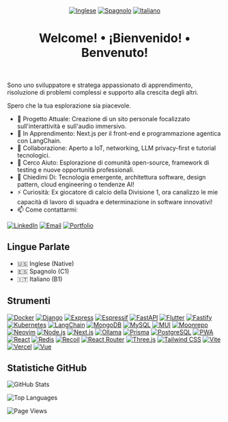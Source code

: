 <div align="center">

[![Inglese](https://img.shields.io/badge/Inglese-green.svg?style=for-the-badge)](README.md)
[![Spagnolo](https://img.shields.io/badge/Spagnolo-grey.svg?style=for-the-badge)](README.es.md)
[![Italiano](https://img.shields.io/badge/Italiano-grey.svg?style=for-the-badge)](README.it.md)

# Welcome! • ¡Bienvenido! • Benvenuto!
  
</div>

<br />

Sono uno sviluppatore e stratega appassionato di apprendimento, risoluzione di problemi complessi e supporto alla crescita degli altri.

Spero che la tua esplorazione sia piacevole.

- 🔭 Progetto Attuale: Creazione di un sito personale focalizzato sull'interattività e sull'audio immersivo.
- 🌱 In Apprendimento: Next.js per il front-end e programmazione agentica con LangChain.
- 👯 Collaborazione: Aperto a IoT, networking, LLM privacy-first e tutorial tecnologici.
- 🤔 Cerco Aiuto: Esplorazione di comunità open-source, framework di testing e nuove opportunità professionali.
- 💬 Chiedimi Di: Tecnologia emergente, architettura software, design pattern, cloud engineering o tendenze AI!
- ⚡ Curiosità: Ex giocatore di calcio della Divisione 1, ora canalizzo le mie capacità di lavoro di squadra e determinazione in software innovativi!
- 📫 Come contattarmi:

[![LinkedIn][linkedin-shield]][linkedin-url] [![Email][email-shield]][email-url] [![Portfolio][website-shield]][website-url]

## Lingue Parlate

- 🇺🇸 Inglese (Native)
- 🇪🇸 Spagnolo (C1)
- 🇮🇹 Italiano (B1)

## Strumenti

[![Docker][dockerLogo]][dockerLogo-url]
[![Django][Django.py]][Django-url]
[![Express][expressLogo]][expressLogo-url]
[![Espressif][espressifLogo]][espressifLogo-url]
[![FastAPI][fastapiLogo]][fastapiLogo-url]
[![Flutter][flutterLogo]][flutterLogo-url]
[![Fastify][fastifyLogo]][fastifyLogo-url]
[![Kubernetes][k8nsLogo]][k8nsLogo-url]
[![LangChain][LangChain.icon]][LangChain-url]
[![MongoDB][mongoLogo]][mongoLogo-url]
[![MySQL][mysqlLogo]][mysqlLogo-url]
[![MUI][muiLogo]][muiLogo-url]
[![Moonrepo][moonLogo]][moonLogo-url]
[![Neovim][neovimLogo]][neovimLogo-url]
[![Node.js][nodeLogo]][nodeLogo-url]
[![Next.js][nextLogo]][nextLogo-url]
[![Ollama][Ollama.ai]][Ollama-url]
[![Prisma][prismaLogo]][prismaLogo-url]
[![PostgreSQL][PostgreSQL.icon]][PostgreSQL-url]
[![PWA][pwaLogo]][pwaLogo-url]
[![React][React.js]][React-url]
[![Redis][Redis.io]][Redis-url]
[![Recoil][recoilLogo]][recoilLogo-url]
[![React Router][rrLogo]][rrLogo-url]
[![Three.js][Three.js]][Three-url]
[![Tailwind CSS][tailwindLogo]][tailwindLogo-url]
[![Vite][viteLogo]][viteLogo-url]
[![Vercel][vercelLogo]][vercelLogo-url]
[![Vue][vueLogo]][vueLogo-url]

## Statistiche GitHub

![GitHub Stats][profileGrade]

![Top Languages][topLanguages]

<!-- UNCOMMENT TO ADD 
![GitHub Streak][commitStreak]

![GitHub Contribution Board][commitBoard]
-->

![Page Views][pageViews]

<!-- MARKDOWN LINKS & IMAGES -->
<!-- https://www.markdownguide.org/basic-syntax/#reference-style-links -->
[profileGrade]: https://github-readme-stats.vercel.app/api?username=montymi&show_icons=true&theme=tokyonight
[topLanguages]: https://github-readme-stats.vercel.app/api/top-langs/?username=montymi&layout=compact&theme=tokyonight
[commitStreak]: https://github-readme-streak-stats.herokuapp.com/?user=montymi&theme=tokyonight
[commitBoard]: https://ghchart.rshah.org/montymi
[pageViews]: https://pageview.vercel.app/?github_user=montymi

[fastifyLogo]: https://img.shields.io/badge/Fastify-black.svg?style=for-the-badge&logo=fastify&logoColor=natural
[fastifyLogo-url]: https://threejs.org/

[moonLogo]: https://img.shields.io/badge/Moonrepo-black.svg?style=for-the-badge&logo=moonrepo&logoColor=natural
[moonLogo-url]: https://threejs.org/

[prismaLogo]: https://img.shields.io/badge/Prisma-black.svg?style=for-the-badge&logo=prisma&logoColor=natural
[prismaLogo-url]: https://threejs.org/

[Three.js]: https://img.shields.io/badge/Three.js-black.svg?style=for-the-badge&logo=three.js&logoColor=natural
[Three-url]: https://threejs.org/

[React.js]: https://img.shields.io/badge/React-black.svg?style=for-the-badge&logo=react&logoColor=natural
[React-url]: https://reactjs.org/

[Django-url]: https://www.djangoproject.com/
[Django.py]: https://img.shields.io/badge/Django-black.svg?style=for-the-badge&logo=django&logoColor=natural

[Redis-url]: https://redis.io/
[Redis.io]: https://img.shields.io/badge/Redis-black.svg?style=for-the-badge&logo=redis&logoColor=natural

[LangChain-url]: https://langchain.com/
[LangChain.icon]: https://img.shields.io/badge/LangChain-black.svg?style=for-the-badge&logo=langchain&logoColor=natural

[Ollama.ai]: https://img.shields.io/badge/Ollama-black.svg?style=for-the-badge&logo=ollama
[Ollama-url]: https://ollama.com/

[PostgreSQL.icon]: https://img.shields.io/badge/PostgreSQL-black.svg?style=for-the-badge&logo=postgresql&logoColor=natural
[PostgreSQL-url]: https://www.postgresql.org/

[license-shield]: https://img.shields.io/github/license/montymi/montymi.svg?style=for-the-badge
[license-url]: https://github.com/montymi/montymi/blob/master/LICENSE.txt

[linkedin-shield]: https://img.shields.io/badge/-LinkedIn-black.svg?style=for-the-badge&logo=linkedin
[linkedin-url]: https://linkedin.com/in/michael-montanaro

[muiLogo]: https://img.shields.io/badge/-Material%20UI-black.svg?style=for-the-badge&logo=mui&logoColor=natural
[muiLogo-url]: https://mui.com/

[pwaLogo]: https://img.shields.io/badge/-PWA-black.svg?style=for-the-badge&logo=pwa&logoColor=natural
[pwaLogo-url]: https://web.dev/progressive-web-apps/

[recoilLogo]: https://img.shields.io/badge/-Recoil-black.svg?style=for-the-badge&logo=recoil&logoColor=natural
[recoilLogo-url]: https://recoiljs.org/

[rrLogo]: https://img.shields.io/badge/-React%20Router-black.svg?style=for-the-badge&logo=react-router&logoColor=natural
[rrLogo-url]: https://reactrouter.com/

[tsLogo]: https://img.shields.io/badge/-TypeScript-black.svg?style=for-the-badge&logo=typescript&logoColor=natural
[tsLogo-url]: https://www.typescriptlang.org/

[viteLogo]: https://img.shields.io/badge/-Vite-black.svg?style=for-the-badge&logo=vite&logoColor=natural
[viteLogo-url]: https://vitejs.dev/

[vercelLogo]: https://img.shields.io/badge/-Vercel-black.svg?style=for-the-badge&logo=vercel&logoColor=natural
[vercelLogo-url]: https://vercel.com/

[nextLogo]: https://img.shields.io/badge/Next.js-black.svg?style=for-the-badge&logo=next.js&logoColor=natural
[nextLogo-url]: https://nextjs.com/

[tailwindLogo]: https://img.shields.io/badge/Tailwind_CSS-black?style=for-the-badge&logo=tailwindcss
[tailwindLogo-url]: https://tailwindcss.com/

[vueLogo]: https://img.shields.io/badge/Vue.js-black?style=for-the-badge&logo=vue.js
[vueLogo-url]: https://vuejs.org/

[nodeLogo]: https://img.shields.io/badge/Node.js-black?style=for-the-badge&logo=node.js
[nodeLogo-url]: https://nodejs.org/

[expressLogo]: https://img.shields.io/badge/Express.js-black?style=for-the-badge&logo=express
[expressLogo-url]: https://expressjs.com/

[fastapiLogo]: https://img.shields.io/badge/FastAPI-black?style=for-the-badge&logo=fastapi
[fastapiLogo-url]: https://fastapi.tiangolo.com/

[mongoLogo]: https://img.shields.io/badge/MongoDB-black?style=for-the-badge&logo=mongodb
[mongoLogo-url]: https://www.mongodb.com/

[mysqlLogo]: https://img.shields.io/badge/MySQL-black?style=for-the-badge&logo=mysql
[mysqlLogo-url]: https://www.mysql.com/

[dockerLogo]: https://img.shields.io/badge/Docker-black?style=for-the-badge&logo=docker
[dockerLogo-url]: https://www.docker.com/

[k8nsLogo]: https://img.shields.io/badge/Kubernetes-black?style=for-the-badge&logo=kubernetes
[k8nsLogo-url]: https://kubernetes.io/

[espressifLogo]: https://img.shields.io/badge/Espressif-black?style=for-the-badge&logo=espressif&logoColor=natural
[espressifLogo-url]: https://www.espressif.com/

[flutterLogo]: https://img.shields.io/badge/Flutter-black?style=for-the-badge&logo=flutter&logoColor=natural
[flutterLogo-url]: https://flutter.dev/

[neovimLogo]: https://img.shields.io/badge/Neovim-black?style=for-the-badge&logo=neovim&logoColor=natural
[neovimLogo-url]: https://neovim.io/

[pythonLogo]: https://img.shields.io/badge/Python-black?style=for-the-badge&logo=python&logoColor=natural
[pythonLogo-url]: https://python.org/

[email-shield]: https://img.shields.io/badge/-Email-black.svg?style=for-the-badge&logo=gmail&logoColor=natural
[email-url]: mailto:mcmontanaro01@gmail.com

[website-shield]: https://img.shields.io/badge/-Portfolio-black.svg?style=for-the-badge&logo=vercel&logoColor=natural
[website-url]: https://montymi.com
